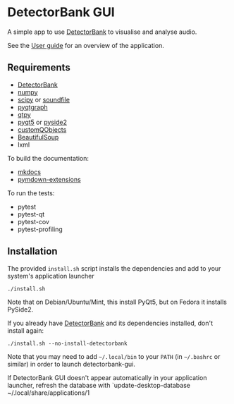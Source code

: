 # DetectorBank GUI

A simple app to use [DetectorBank](https://github.com/keziah55/DetectorBank) 
to visualise and analyse audio.

See the [User guide](https://keziah55.github.io/detectorbank-gui/user_guide/)
for an overview of the application.

## Requirements

- [DetectorBank](https://github.com/keziah55/DetectorBank)
- [numpy](https://numpy.org/)
- [scipy](https://docs.scipy.org/doc/scipy/index.html) or [soundfile](https://pypi.org/project/soundfile/)
- [pyqtgraph](https://pyqtgraph.readthedocs.io/en/latest/index.html)
- [qtpy](https://pypi.org/project/QtPy/)
- [pyqt5](https://www.riverbankcomputing.com/software/pyqt/) or [pyside2](https://wiki.qt.io/Qt_for_Python)
- [customQObjects](https://github.com/keziah55/CustomPyQtObjects)
- [BeautifulSoup](https://pypi.org/project/beautifulsoup4/)
- lxml

To build the documentation:

- [mkdocs](https://www.mkdocs.org/)
- [pymdown-extensions](https://facelessuser.github.io/pymdown-extensions/)

To run the tests:

- pytest
- pytest-qt
- pytest-cov 
- pytest-profiling 

## Installation

The provided `install.sh` script installs the dependencies 
and add to your system's application launcher
```
./install.sh
```
Note that on Debian/Ubuntu/Mint, this install PyQt5, but on Fedora it installs PySide2.

If you already have [DetectorBank](https://github.com/keziah55/DetectorBank) and its dependencies installed,
don't install again:
```
./install.sh --no-install-detectorbank
```

Note that you may need to add `~/.local/bin` to your `PATH` (in `~/.bashrc` or similar) in order to launch detectorbank-gui.

If DetectorBank GUI doesn't appear automatically in your application launcher, 
refresh the database with `update-desktop-database ~/.local/share/applications/1
